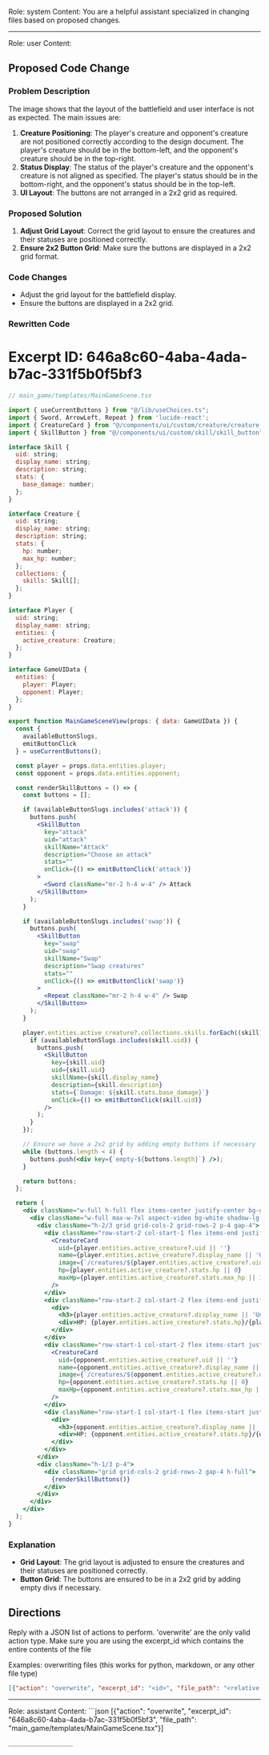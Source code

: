Role: system
Content: You are a helpful assistant specialized in changing files based on proposed changes.
__________________
Role: user
Content: 
## Proposed Code Change
### Problem Description

The image shows that the layout of the battlefield and user interface is not as expected. The main issues are:

1. **Creature Positioning**: The player's creature and opponent's creature are not positioned correctly according to the design document. The player's creature should be in the bottom-left, and the opponent's creature should be in the top-right.
2. **Status Display**: The status of the player's creature and the opponent's creature is not aligned as specified. The player's status should be in the bottom-right, and the opponent's status should be in the top-left.
3. **UI Layout**: The buttons are not arranged in a 2x2 grid as required.

### Proposed Solution

1. **Adjust Grid Layout**: Correct the grid layout to ensure the creatures and their statuses are positioned correctly.
2. **Ensure 2x2 Button Grid**: Make sure the buttons are displayed in a 2x2 grid format.

### Code Changes

- Adjust the grid layout for the battlefield display.
- Ensure the buttons are displayed in a 2x2 grid.

### Rewritten Code

# Excerpt ID: 646a8c60-4aba-4ada-b7ac-331f5b0f5bf3
```jsx
// main_game/templates/MainGameScene.tsx

import { useCurrentButtons } from "@/lib/useChoices.ts";
import { Sword, ArrowLeft, Repeat } from 'lucide-react';
import { CreatureCard } from "@/components/ui/custom/creature/creature_card";
import { SkillButton } from "@/components/ui/custom/skill/skill_button";

interface Skill {
  uid: string;
  display_name: string;
  description: string;
  stats: {
    base_damage: number;
  };
}

interface Creature {
  uid: string;
  display_name: string;
  description: string;
  stats: {
    hp: number;
    max_hp: number;
  };
  collections: {
    skills: Skill[];
  };
}

interface Player {
  uid: string;
  display_name: string;
  entities: {
    active_creature: Creature;
  };
}

interface GameUIData {
  entities: {
    player: Player;
    opponent: Player;
  };
}

export function MainGameSceneView(props: { data: GameUIData }) {
  const {
    availableButtonSlugs,
    emitButtonClick
  } = useCurrentButtons();

  const player = props.data.entities.player;
  const opponent = props.data.entities.opponent;

  const renderSkillButtons = () => {
    const buttons = [];

    if (availableButtonSlugs.includes('attack')) {
      buttons.push(
        <SkillButton
          key="attack"
          uid="attack"
          skillName="Attack"
          description="Choose an attack"
          stats=""
          onClick={() => emitButtonClick('attack')}
        >
          <Sword className="mr-2 h-4 w-4" /> Attack
        </SkillButton>
      );
    }

    if (availableButtonSlugs.includes('swap')) {
      buttons.push(
        <SkillButton
          key="swap"
          uid="swap"
          skillName="Swap"
          description="Swap creatures"
          stats=""
          onClick={() => emitButtonClick('swap')}
        >
          <Repeat className="mr-2 h-4 w-4" /> Swap
        </SkillButton>
      );
    }

    player.entities.active_creature?.collections.skills.forEach((skill) => {
      if (availableButtonSlugs.includes(skill.uid)) {
        buttons.push(
          <SkillButton
            key={skill.uid}
            uid={skill.uid}
            skillName={skill.display_name}
            description={skill.description}
            stats={`Damage: ${skill.stats.base_damage}`}
            onClick={() => emitButtonClick(skill.uid)}
          />
        );
      }
    });

    // Ensure we have a 2x2 grid by adding empty buttons if necessary
    while (buttons.length < 4) {
      buttons.push(<div key={`empty-${buttons.length}`} />);
    }

    return buttons;
  };

  return (
    <div className="w-full h-full flex items-center justify-center bg-gray-100">
      <div className="w-full max-w-7xl aspect-video bg-white shadow-lg rounded-lg overflow-hidden">
        <div className="h-2/3 grid grid-cols-2 grid-rows-2 p-4 gap-4">
          <div className="row-start-2 col-start-1 flex items-end justify-start">
            <CreatureCard
              uid={player.entities.active_creature?.uid || ''}
              name={player.entities.active_creature?.display_name || 'Unknown'}
              image={`/creatures/${player.entities.active_creature?.uid || 'default'}_back.png`}
              hp={player.entities.active_creature?.stats.hp || 0}
              maxHp={player.entities.active_creature?.stats.max_hp || 1}
            />
          </div>
          <div className="row-start-2 col-start-2 flex items-end justify-end">
            <div>
              <h3>{player.entities.active_creature?.display_name || 'Unknown'}</h3>
              <div>HP: {player.entities.active_creature?.stats.hp}/{player.entities.active_creature?.stats.max_hp}</div>
            </div>
          </div>
          <div className="row-start-1 col-start-2 flex items-start justify-end">
            <CreatureCard
              uid={opponent.entities.active_creature?.uid || ''}
              name={opponent.entities.active_creature?.display_name || 'Unknown'}
              image={`/creatures/${opponent.entities.active_creature?.uid || 'default'}_front.png`}
              hp={opponent.entities.active_creature?.stats.hp || 0}
              maxHp={opponent.entities.active_creature?.stats.max_hp || 1}
            />
          </div>
          <div className="row-start-1 col-start-1 flex items-start justify-start">
            <div>
              <h3>{opponent.entities.active_creature?.display_name || 'Unknown'}</h3>
              <div>HP: {opponent.entities.active_creature?.stats.hp}/{opponent.entities.active_creature?.stats.max_hp}</div>
            </div>
          </div>
        </div>
        <div className="h-1/3 p-4">
          <div className="grid grid-cols-2 grid-rows-2 gap-4 h-full">
            {renderSkillButtons()}
          </div>
        </div>
      </div>
    </div>
  );
}
```

### Explanation

- **Grid Layout**: The grid layout is adjusted to ensure the creatures and their statuses are positioned correctly.
- **Button Grid**: The buttons are ensured to be in a 2x2 grid by adding empty divs if necessary.

## Directions
Reply with a JSON list of actions to perform. 'overwrite' are the only valid action type. 
Make sure you are using the excerpt_id which contains the entire contents of the file

Examples:
overwriting files (this works for python, markdown, or any other file type)
```json output_example1
[{"action": "overwrite", "excerpt_id": "<id>", "file_path": "<relative file path>"}]
```

__________________
Role: assistant
Content: ```json
[{"action": "overwrite", "excerpt_id": "646a8c60-4aba-4ada-b7ac-331f5b0f5bf3", "file_path": "main_game/templates/MainGameScene.tsx"}]
```
__________________
